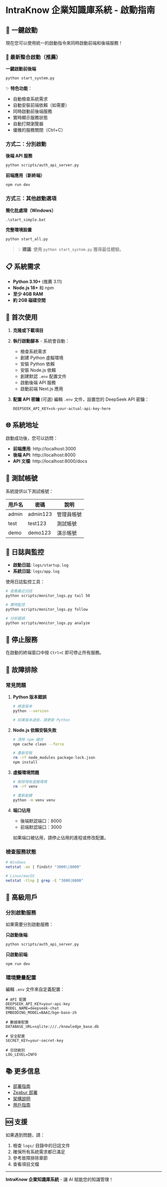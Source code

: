 # IntraKnow 企業知識庫系統 - 啟動指南

## 🚀 一鍵啟動

現在您可以使用統一的啟動指令來同時啟動前端和後端服務！

### 🎯 最新整合啟動（推薦）

**一鍵啟動前後端**
```bash
python start_system.py
```

✨ **特色功能**：
- 自動檢查系統需求
- 自動安裝前端依賴（如需要）
- 同時啟動前後端服務
- 實時顯示服務狀態
- 自動打開瀏覽器
- 優雅的服務關閉（Ctrl+C）

### 方式二：分別啟動

**後端 API 服務**
```bash
python scripts/auth_api_server.py
```

**前端應用（新終端）**
```bash
npm run dev
```

### 方式三：其他啟動選項

**簡化批處理（Windows）**
```cmd
.\start_simple.bat
```

**完整環境設置**
```bash
python start_all.py
```

> 💡 **建議**: 使用 `python start_system.py` 獲得最佳體驗。

## 📋 系統需求

- **Python 3.10+** (推薦 3.11)
- **Node.js 18+** 和 npm
- **至少 4GB RAM**
- **約 2GB 磁碟空間**

## 🔧 首次使用

1. **克隆或下載項目**
2. **執行啟動腳本** - 系統會自動：
   - 檢查系統需求
   - 創建 Python 虛擬環境
   - 安裝 Python 依賴
   - 安裝 Node.js 依賴
   - 創建默認 `.env` 配置文件
   - 啟動後端 API 服務
   - 啟動前端 Next.js 應用

3. **配置 API 密鑰** (可選)
   編輯 `.env` 文件，設置您的 DeepSeek API 密鑰：
   ```env
   DEEPSEEK_API_KEY=sk-your-actual-api-key-here
   ```

## 🌐 系統地址

啟動成功後，您可以訪問：

- **前端應用**: http://localhost:3000
- **後端 API**: http://localhost:8000
- **API 文檔**: http://localhost:8000/docs

## 👤 測試帳號

系統提供以下測試帳號：

| 用戶名 | 密碼    | 說明        |
|--------|---------|-------------|
| admin  | admin123| 管理員帳號  |
| test   | test123 | 測試帳號    |
| demo   | demo123 | 演示帳號    |

## 📝 日誌與監控

- **啟動日誌**: `logs/startup.log`
- **系統日誌**: `logs/app.log`

使用日誌監控工具：
```bash
# 查看最近日誌
python scripts/monitor_logs.py tail 50

# 實時監控
python scripts/monitor_logs.py follow

# 分析錯誤
python scripts/monitor_logs.py analyze
```

## 🔄 停止服務

在啟動的終端窗口中按 `Ctrl+C` 即可停止所有服務。

## 🐛 故障排除

### 常見問題

1. **Python 版本錯誤**
   ```bash
   # 檢查版本
   python --version
   
   # 如果版本過低，請更新 Python
   ```

2. **Node.js 依賴安裝失敗**
   ```bash
   # 清除 npm 緩存
   npm cache clean --force
   
   # 重新安裝
   rm -rf node_modules package-lock.json
   npm install
   ```

3. **虛擬環境問題**
   ```bash
   # 刪除現有虛擬環境
   rm -rf venv
   
   # 重新創建
   python -m venv venv
   ```

4. **端口佔用**
   - 後端默認端口：8000
   - 前端默認端口：3000
   
   如果端口被佔用，請停止佔用的進程或修改配置。

### 檢查服務狀態

```bash
# Windows
netstat -an | findstr "3000\|8000"

# Linux/macOS
netstat -tlnp | grep -E "3000|8000"
```

## 🔧 高級用戶

### 分別啟動服務

如果需要分別啟動服務：

**只啟動後端**:
```bash
python scripts/auth_api_server.py
```

**只啟動前端**:
```bash
npm run dev
```

### 環境變量配置

編輯 `.env` 文件來自定義配置：

```env
# API 配置
DEEPSEEK_API_KEY=your-api-key
MODEL_NAME=deepseek-chat
EMBEDDING_MODEL=BAAI/bge-base-zh

# 數據庫配置
DATABASE_URL=sqlite:///./knowledge_base.db

# 安全配置
SECRET_KEY=your-secret-key

# 日誌級別
LOG_LEVEL=INFO
```

## 📚 更多信息

- [部署指南](docs/DEPLOYMENT_GUIDE.md)
- [Zeabur 部署](docs/ZEABUR_DEPLOYMENT.md)
- [架構說明](docs/ARCHITECTURE.md)
- [用戶指南](docs/USER_GUIDE.md)

## 🆘 支援

如果遇到問題，請：

1. 檢查 `logs/` 目錄中的日誌文件
2. 確保所有系統需求都已滿足
3. 參考故障排除章節
4. 查看項目文檔

---

**IntraKnow 企業知識庫系統** - 讓 AI 賦能您的知識管理！ 